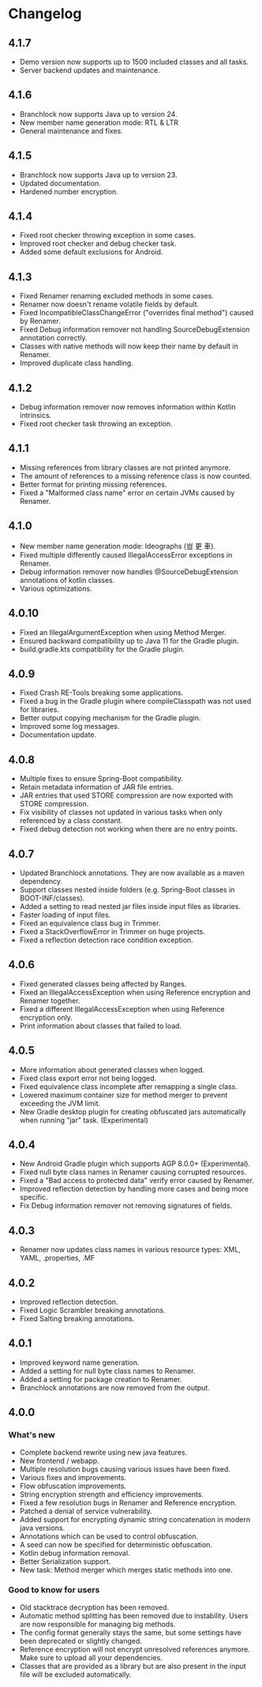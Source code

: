 # Changelog

## 4.1.7

- Demo version now supports up to 1500 included classes and all tasks.
- Server backend updates and maintenance.

## 4.1.6

- Branchlock now supports Java up to version 24.
- New member name generation mode: RTL & LTR
- General maintenance and fixes.

## 4.1.5

- Branchlock now supports Java up to version 23.
- Updated documentation.
- Hardened number encryption.

## 4.1.4

- Fixed root checker throwing exception in some cases.
- Improved root checker and debug checker task.
- Added some default exclusions for Android.

## 4.1.3

- Fixed Renamer renaming excluded methods in some cases.
- Renamer now doesn't rename volatile fields by default.
- Fixed IncompatibleClassChangeError ("overrides final method") caused by Renamer. 
- Fixed Debug information remover not handling SourceDebugExtension annotation correctly.
- Classes with native methods will now keep their name by default in Renamer.
- Improved duplicate class handling.

## 4.1.2

- Debug information remover now removes information within Kotlin intrinsics.
- Fixed root checker task throwing an exception.

## 4.1.1

- Missing references from library classes are not printed anymore.
- The amount of references to a missing reference class is now counted.
- Better format for printing missing references.
- Fixed a "Malformed class name" error on certain JVMs caused by Renamer.

## 4.1.0

- New member name generation mode: Ideographs (豈 更 車).
- Fixed multiple differently caused IllegalAccessError exceptions in Renamer.
- Debug information remover now handles @SourceDebugExtension annotations of kotlin classes.
- Various optimizations.

## 4.0.10

- Fixed an IllegalArgumentException when using Method Merger.
- Ensured backward compatibility up to Java 11 for the Gradle plugin.
- build.gradle.kts compatibility for the Gradle plugin.

## 4.0.9

- Fixed Crash RE-Tools breaking some applications.
- Fixed a bug in the Gradle plugin where compileClasspath was not used for libraries.
- Better output copying mechanism for the Gradle plugin.
- Improved some log messages.
- Documentation update.

## 4.0.8

- Multiple fixes to ensure Spring-Boot compatibility.
- Retain metadata information of JAR file entries.
- JAR entries that used STORE compression are now exported with STORE compression.
- Fix visibility of classes not updated in various tasks when only referenced by a class constant.
- Fixed debug detection not working when there are no entry points.

## 4.0.7

- Updated Branchlock annotations. They are now available as a maven dependency.
- Support classes nested inside folders (e.g. Spring-Boot classes in BOOT-INF/classes).
- Added a setting to read nested jar files inside input files as libraries.
- Faster loading of input files.
- Fixed an equivalence class bug in Trimmer.
- Fixed a StackOverflowError in Trimmer on huge projects.
- Fixed a reflection detection race condition exception.

## 4.0.6

- Fixed generated classes being affected by Ranges.
- Fixed an IllegalAccessException when using Reference encryption and Renamer together.
- Fixed a different IllegalAccessException when using Reference encryption only.
- Print information about classes that failed to load.

## 4.0.5

- More information about generated classes when logged.
- Fixed class export error not being logged.
- Fixed equivalence class incomplete after remapping a single class.
- Lowered maximum container size for method merger to prevent exceeding the JVM limit.
- New Gradle desktop plugin for creating obfuscated jars automatically when running "jar" task. (Experimental)

## 4.0.4

- New Android Gradle plugin which supports AGP 8.0.0+ (Experimental).
- Fixed null byte class names in Renamer causing corrupted resources.
- Fixed a "Bad access to protected data" verify error caused by Renamer.
- Improved reflection detection by handling more cases and being more specific.
- Fix Debug information remover not removing signatures of fields.

## 4.0.3

- Renamer now updates class names in various resource types: XML, YAML, .properties, .MF

## 4.0.2

- Improved reflection detection.
- Fixed Logic Scrambler breaking annotations.
- Fixed Salting breaking annotations.

## 4.0.1

- Improved keyword name generation.
- Added a setting for null byte class names to Renamer.
- Added a setting for package creation to Renamer.
- Branchlock annotations are now removed from the output.

## 4.0.0

### What's new

- Complete backend rewrite using new java features.
- New frontend / webapp.
- Multiple resolution bugs causing various issues have been fixed.
- Various fixes and improvements.
- Flow obfuscation improvements.
- String encryption strength and efficiency improvements.
- Fixed a few resolution bugs in Renamer and Reference encryption.
- Patched a denial of service vulnerability.
- Added support for encrypting dynamic string concatenation in modern java versions.
- Annotations which can be used to control obfuscation.
- A seed can now be specified for deterministic obfuscation.
- Kotlin debug information removal.
- Better Serialization support.
- New task: Method merger which merges static methods into one.

### Good to know for users

- Old stacktrace decryption has been removed.
- Automatic method splitting has been removed due to instability. Users are now responsible for managing big methods.
- The config format generally stays the same, but some settings have been deprecated or slightly changed.
- Reference encryption will not encrypt unresolved references anymore. Make sure to upload all your dependencies.
- Classes that are provided as a library but are also present in the input file will be excluded automatically.




